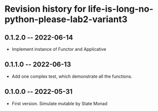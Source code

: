 # Revision history for life-is-long-no-python-please-lab2-variant3

## 0.1.2.0 -- 2022-06-14

* Implement instance of Functor and Applicative

## 0.1.1.0 -- 2022-06-13

* Add one complex test, which demonstrate all the functions.

## 0.1.0.0 -- 2022-05-31

* First version. Simulate mutable by State Monad
